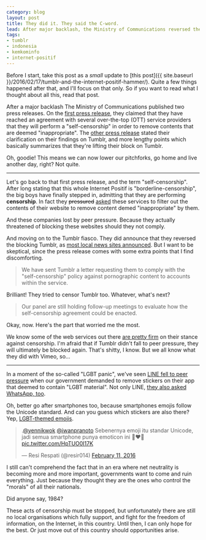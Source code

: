 ```yaml
---
category: blog
layout: post
title: They did it. They said the C-word.
lead: After major backlash, the Ministry of Communications reversed their decision on blocking Tumblr. But not long after I found some things about it that sound... fishy.
tags:
- tumblr
- indonesia
- kemkominfo
- internet-positif
---
```


Before I start, take this post as a *small* update to [this post]({{ site.baseurl }}/2016/02/17/tumblr-and-the-internet-positif-hammer/). Quite a few things happened after that, and I'll focus on that only. So if you want to read what I thought about all this, read that post.

After a major backlash The Ministry of Communications published two press releases. On the [first press release](http://kominfo.go.id/index.php/content/detail/6807/Siaran+Pers+No.19-PIH-KOMINFO-2-2016+tentang+%3Ci%3EOver+The+Top%3C-i%3E+%28OTT%29+Sepakat+Melakukan+%3Ci%3ESelf+Cencorship%3C-i%3E+terhadap+Konten+Negatif/0/siaran_pers), they claimed that they have reached an agreement with several over-the-top (OTT) service providers that they will perform a "self-censorship" in order to remove contents that are deemed "inappropriate". The [other press release](http://kominfo.go.id/index.php/content/detail/6808/Siaran+Pers+No.20-PIH-KOMINFO-2-2016+tentang+Klarifikasi+Kemkominfo+mengenai+Rencana+Pemblokiran+Situs+Tumblr/0/siaran_pers) stated their clarification on their findings on Tumblr, and more lengthy points which basically summarizes that they're lifting their block on Tumblr.

Oh, goodie! This means we can now lower our pitchforks, go home and live another day, right? Not quite.

---

Let's go back to that first press release, and the term "self-censorship". After long stating that this whole Internet Positif is "borderline-censorship", the big boys have finally stepped in, admitting that they are performing **censorship**. In fact they <del>pressured</del> <ins>asked</ins> these services to filter out the contents of their website to remove content demed "inappropriate" by them.

And these companies lost by peer pressure. Because they actually threatened of blocking these websites should they not comply.

And moving on to the Tumblr fiasco. They did announce that they reversed the blocking Tumblr, as [most local news sites announced](http://inet.detik.com/read/2016/02/17/225337/3144858/399/horee-tumblr-batal-diblokir-kominfo). But I want to be skeptical, since the press release comes with some extra points that I find discomforting.

> We have sent Tumblr a letter requesting them to comply with the "self-censorship" policy against pornographic content to accounts within the service.

Brilliant! They tried to censor Tumblr too. Whatever, what's next?

> Our panel are still holding follow-up meetings to evaluate how the self-censorship agreement could be enacted.

Okay, now. Here's the part that worried me the most.

We know some of the web services out there [are pretty firm](https://medium.com/medium-legal/the-post-stays-up-d222e34cb7e7) on their stance against censorship. I'm afraid that if Tumblr didn't fall to peer pressure, they will ultimately be blocked again. That's shitty, I know. But we all know what they did with Vimeo, so...

---

In a moment of the so-called "LGBT panic", we've seen [LINE fell to peer pressure](http://www.engadget.com/2016/02/11/indonesia-demands-line-remove-lgbt-stickers-from-its-app/) when our government demanded to remove stickers on their app that deemed to contain "LGBT material". Not only LINE, [they also asked WhatsApp, too](http://inet.detik.com/read/2016/02/11/072957/3139124/398/soal-emoticon-lgbt-kominfo-bakal-tegur-whatsapp).

Oh, better go after smartphones too, because smartphones emojis follow the Unicode standard. And can you guess which stickers are also there? Yep, [LGBT-themed emojis](http://emojipedia.org/two-men-holding-hands/).

<blockquote class="twitter-tweet" data-lang="en"><p lang="in" dir="ltr">.<a href="https://twitter.com/yennikwok">@yennikwok</a> <a href="https://twitter.com/iwanpranoto">@iwanpranoto</a> Sebenernya emoji itu standar Unicode, jadi semua smartphone punya emoticon ini 👨‍❤️‍👨 <a href="https://t.co/HpTUO0I17K">pic.twitter.com/HpTUO0I17K</a></p>&mdash; Resi Respati (@resir014) <a href="https://twitter.com/resir014/status/697701439229947904">February 11, 2016</a></blockquote>

I still can't comprehend the fact that in an era where net neutrality is becoming more and more important, governments want to come and ruin everything. Just because they thought they are the ones who control the "morals" of all their nationals.

Did anyone say, 1984?

These acts of censorship must be stopped, but unfortunately there are still no local organisations which fully support, and fight for the freedom of information, on the Internet, in this country. Until then, I can only hope for the best. Or just move out of this country should opportunities arise.
